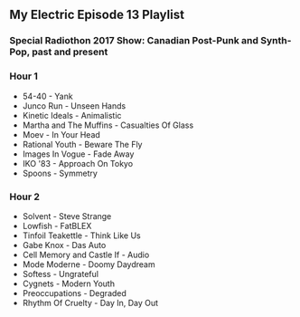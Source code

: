 ## My Electric Episode 13 Playlist

### Special Radiothon 2017 Show: Canadian Post-Punk and Synth-Pop, past and present

### Hour 1
* 54-40 - Yank
* Junco Run - Unseen Hands
* Kinetic Ideals - Animalistic
* Martha and The Muffins - Casualties Of Glass
* Moev - In Your Head
* Rational Youth - Beware The Fly
* Images In Vogue - Fade Away
* IKO '83 - Approach On Tokyo
* Spoons - Symmetry

### Hour 2
* Solvent - Steve Strange
* Lowfish - FatBLEX
* Tinfoil Teakettle - Think Like Us
* Gabe Knox - Das Auto
* Cell Memory and Castle If - Audio
* Mode Moderne - Doomy Daydream
* Softess - Ungrateful
* Cygnets - Modern Youth
* Preoccupations - Degraded
* Rhythm Of Cruelty - Day In, Day Out